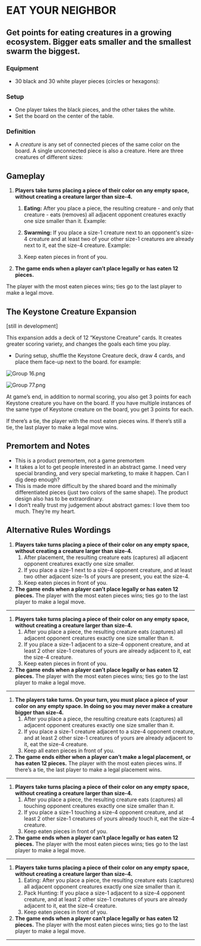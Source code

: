 # EAT YOUR NEIGHBOR

## Get points for **eating creatures in a growing ecosystem. Bigger eats smaller and the smallest swarm the biggest.**

### Equipment

- 30 black and 30 white player pieces (circles or hexagons):

### Setup

- One player takes the black pieces, and the other takes the white.
- Set the board on the center of the table.

### Definition

- A *creature* is any set of connected pieces of the same color on the board. A single unconnected piece is also a creature. Here are three creatures of different sizes:

## Gameplay

1. **Players take turns placing a piece of their color on any empty space, without creating a creature larger than size-4.** 

    1. **Eating:** After you place a piece, the resulting creature - and only that creature - eats (removes) all adjacent opponent creatures exactly one size smaller than it. Example:
        
    2. **Swarming:** If you place a size-1 creature next to an opponent's size-4 creature and at least two of your other size-1 creatures are already next to it, eat the size-4 creature. Example:

    3. Keep eaten pieces in front of you.
2. **The game ends when a player can’t place legally or has eaten 12 pieces.** 

The player with the most eaten pieces wins; ties go to the last player to make a legal move.


## The Keystone Creature Expansion

[still in development]

This expansion adds a deck of 12 “Keystone Creature” cards. It creates greater scoring variety, and changes the goals each time you play.


- During setup, shuffle the Keystone Creature deck, draw 4 cards, and place them face-up next to the board. for example:

![Group 16.png](attachment:761eafe3-4269-4c72-bdba-e92e32e4129e:Group_16.png)

![Group 77.png](attachment:998dfc15-2247-4fbc-988c-00ba41bfba00:Group_77.png)

At game’s end, in addition to normal scoring, you also get 3 points for each Keystone creature you have on the board. If you have multiple instances of the same type of Keystone creature on the board, you get 3 points for each.

If there’s a tie, the player with the most eaten pieces wins. If there’s still a tie, the last player to make a legal move wins.

## Premortem and Notes

- This is a product premortem, not a game premortem
- It takes a lot to get people interested in an abstract game. I need very special branding, and very special marketing, to make it happen. Can I dig deep enough?
- This is made more difficult by the shared board and the minimally differentiated pieces (just two colors of the same shape). The product design also has to be extraordinary.
- I don’t really trust my judgement about abstract games: I love them too much. They’re my heart.

## Alternative Rules Wordings

1. **Players take turns placing a piece of their color on any empty space, without creating a creature larger than size-4.**
    1. After placement, the resulting creature eats (captures) all adjacent opponent creatures exactly one size smaller.
    2. If you place a size-1 next to a size-4 opponent creature, and at least two other adjacent size-1s of yours are present, you eat the size-4.
    3. Keep eaten pieces in front of you.
2. **The game ends when a player can’t place legally or has eaten 12 pieces.** The player with the most eaten pieces wins; ties go to the last player to make a legal move.

---

1. **Players take turns placing a piece of their color on any empty space, without creating a creature larger than size-4.** 
    1. After you place a piece, the resulting creature eats (captures) all adjacent opponent creatures exactly one size smaller than it.
    2. If you place a size-1 adjacent to a size-4 opponent creature, and at least 2 other size-1 creatures of yours are already adjacent to it, eat the size-4 creature.
    3. Keep eaten pieces in front of you.
2. **The game ends when a player can’t place legally or has eaten 12 pieces.** The player with the most eaten pieces wins; ties go to the last player to make a legal move.

---

1. **The players take turns. On your turn, you must place a piece of your color on any empty space. In doing so you may never make a creature bigger than size-4.** 
    1. After you place a piece, the resulting creature eats (captures) all adjacent opponent creatures exactly one size smaller than it.
    2. If you place a size-1 creature adjacent to a size-4 opponent creature, and at least 2 other size-1 creatures of yours are already adjacent to it, eat the size-4 creature.
    3. Keep all eaten pieces in front of you.
2. **The game ends either when a player can’t make a legal placement, or has eaten 12 pieces.** The player with the most eaten pieces wins. If there’s a tie, the last player to make a legal placement wins.

---

1. **Players take turns placing a piece of their color on any empty space, without creating a creature larger than size-4.** 
    1. After you place a piece, the resulting creature eats (captures) all touching opponent creatures exactly one size smaller than it.
    2. If you place a size-1 touching a size-4 opponent creature, and at least 2 other size-1 creatures of yours already touch it, eat the size-4 creature.
    3. Keep eaten pieces in front of you.
2. **The game ends when a player can’t place legally or has eaten 12 pieces.** The player with the most eaten pieces wins; ties go to the last player to make a legal move.

---

1. **Players take turns placing a piece of their color on any empty space, without creating a creature larger than size-4.** 
    1. Eating: After you place a piece, the resulting creature eats (captures) all adjacent opponent creatures exactly one size smaller than it.
    2. Pack Hunting: If you place a size-1 adjacent to a size-4 opponent creature, and at least 2 other size-1 creatures of yours are already adjacent to it, eat the size-4 creature.
    3. Keep eaten pieces in front of you.
2. **The game ends when a player can’t place legally or has eaten 12 pieces.** The player with the most eaten pieces wins; ties go to the last player to make a legal move.

---